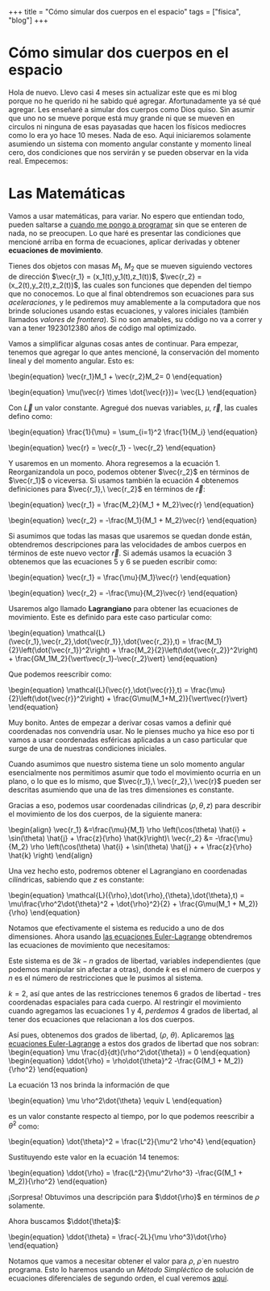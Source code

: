 +++
title = "Cómo simular dos cuerpos en el espacio"
tags = ["fisica", "blog"]
+++

# Cómo simular dos cuerpos en el espacio

Hola de nuevo. Llevo casi 4 meses sin actualizar este que es mi blog porque no he querido ni he sabido qué agregar. Afortunadamente ya sé qué agregar. Les enseñaré a simular dos cuerpos como Dios quiso. Sin asumir que uno no se mueve porque está muy grande ni que se mueven en circulos ni ninguna de esas payasadas que hacen los físicos mediocres como lo era yo hace 10 meses. Nada de eso. Aqui iniciaremos solamente asumiendo un sistema con momento angular constante y momento lineal cero, dos condiciones que nos servirán y se pueden observar en la vida real. Empecemos:

# Las Matemáticas

Vamos a usar matemáticas, para variar. No espero que entiendan todo, pueden saltarse a [cuando me pongo a programar](../orbital2) sin que se enteren de nada, no se preocupen. Lo que haré es presentar las condiciones que mencioné arriba en forma de ecuaciones, aplicar derivadas y obtener **ecuaciones de movimiento**.

Tienes dos objetos con masas $M_1$, $M_2$ que se mueven siguiendo vectores de dirección $\vec{r_1} = (x_1(t),y_1(t),z_1(t))$, $\vec{r_2} = (x_2(t),y_2(t),z_2(t))$, las cuales son funciones que dependen del tiempo que no conocemos. Lo que al final obtendremos son ecuaciones para sus _aceleraciones_, y le pediremos muy amablemente a la computadora que nos brinde soluciones usando estas ecuaciones, y valores iniciales (también llamados _valores de frontera_). Si no son amables, su código no va a correr y van a tener $1923012380$ años de código mal optimizado.

Vamos a simplificar algunas cosas antes de continuar. Para empezar, tenemos que agregar lo que antes mencioné, la conservación del momento lineal y del momento angular. Esto es:

\begin{equation} 
\vec{r_1}M_1 + \vec{r_2}M_2= 0
\end{equation}

\begin{equation}
\mu(\vec{r} \times \dot{\vec{r}})= \vec{L}
\end{equation}

Con $\vec{L}$ un valor constante. Agregué dos nuevas variables, $\mu,\ \vec{r}$, las cuales defino como:

\begin{equation}
\frac{1}{\mu} = \sum_{i=1}^2 \frac{1}{M_i}
\end{equation}

\begin{equation}
\vec{r} = \vec{r_1} - \vec{r_2}
\end{equation}

Y usaremos en un momento. Ahora regresemos a la ecuación 1. Reorganizandola un poco, podemos obtener $\vec{r_2}$ en términos de $\vec{r_1}$ o viceversa. Si usamos también la ecuación 4 obtenemos definiciones para $\vec{r_1},\ \vec{r_2}$ en términos de $\vec{r}$:

\begin{equation}
\vec{r_1} = \frac{M_2}{M_1 + M_2}\vec{r}
\end{equation}

\begin{equation}
\vec{r_2} = -\frac{M_1}{M_1 + M_2}\vec{r}
\end{equation}

Si asumimos que todas las masas que usaremos se quedan donde están, obtendremos descripciones para las velocidades de ambos cuerpos en términos de este nuevo vector $\vec{r}$. Si además usamos la ecuación 3 obtenemos que las ecuaciones 5 y 6 se pueden escribir como:

\begin{equation}
\vec{r_1} = \frac{\mu}{M_1}\vec{r}
\end{equation}

\begin{equation}
\vec{r_2} = -\frac{\mu}{M_2}\vec{r}
\end{equation}

Usaremos algo llamado **Lagrangiano** para obtener las ecuaciones de movimiento. Este es definido para este caso particular como:

\begin{equation}
\mathcal{L}(\vec{r_1},\vec{r_2},\dot{\vec{r_1}},\dot{\vec{r_2}},t) = \frac{M_1}{2}\left(\dot{\vec{r_1}}^2\right) + \frac{M_2}{2}\left(\dot{\vec{r_2}}^2\right) + \frac{GM_1M_2}{\vert\vec{r_1}-\vec{r_2}\vert}
\end{equation}

Que podemos reescribir como:

\begin{equation}
\mathcal{L}(\vec{r},\dot{\vec{r}},t) = \frac{\mu}{2}\left(\dot{\vec{r}}^2\right) + \frac{G\mu(M_1+M_2)}{\vert\vec{r}\vert}
\end{equation}

Muy bonito. Antes de empezar a derivar cosas vamos a definir qué coordenadas nos convendría usar. No le pienses mucho ya hice eso por ti vamos a usar coordenadas esféricas aplicadas a un caso particular que surge de una de nuestras condiciones iniciales.

Cuando asumimos que nuestro sistema tiene un solo momento angular esencialmente nos permitimos asumir que todo el movimiento ocurria en un plano, o lo que es lo mismo, que $\vec{r_1},\ \vec{r_2},\ \vec{r}$ pueden ser descritas asumiendo que una de las tres dimensiones es constante.

Gracias a eso, podemos usar coordenadas cilindricas $(\rho, \theta, z)$ para describir el movimiento de los dos cuerpos, de la siguiente manera:

\begin{align}
    \vec{r_1} &=\frac{\mu}{M_1} \rho \left(\cos(\theta) \hat{i} + \sin(\theta) \hat{j} + \frac{z}{\rho} \hat{k}\right)\\
    \vec{r_2} &= -\frac{\mu}{M_2} \rho \left(\cos(\theta) \hat{i} + \sin(\theta) \hat{j} + + \frac{z}{\rho} \hat{k} \right)
\end{align}

Una vez hecho esto, podremos obtener el Lagrangiano en coordenadas cilíndricas, sabiendo que $z$ es constante:

\begin{equation}
    \mathcal{L}({\rho},\dot{\rho},{\theta},\dot{\theta},t) = \mu\frac{\rho^2\dot{\theta}^2 + \dot{\rho}^2}{2} + \frac{G\mu(M_1 + M_2)}{\rho}
\end{equation}

Notamos que efectivamente el sistema es reducido a uno de dos dimensiones. Ahora usando [las ecuaciones Euler-Lagrange](https://academia-lab.com/enciclopedia/ecuacion-de-euler-lagrange/) obtendremos las ecuaciones de movimiento que necesitamos:

Este sistema es de $3k - n$ grados de libertad, variables independientes (que podemos manipular sin afectar a otras), donde $k$ es el número de cuerpos y $n$ es el número de restricciones que le pusimos al sistema. 

$k = 2$, así que antes de las restricciones tenemos 6 grados de libertad - tres coordenadas espaciales para cada cuerpo. Al restringir el movimiento cuando agregamos las ecuaciones 1 y 4, *perdemos* 4 grados de libertad, al tener dos ecuaciones que relacionan a los dos cuerpos.

Así pues, obtenemos dos grados de libertad, $\left(\rho,\ \theta\right)$. Aplicaremos [las ecuaciones Euler-Lagrange](https://academia-lab.com/enciclopedia/ecuacion-de-euler-lagrange/) a estos dos grados de libertad que nos sobran:
\begin{equation}
    \mu \frac{d}{dt}(\rho^2\dot{\theta}) = 0
\end{equation}
\begin{equation}
    \ddot{\rho} = \rho\dot{\theta}^2 -\frac{G(M_1 + M_2)}{\rho^2}
\end{equation}

La ecuación 13 nos brinda la información de que 

\begin{equation}
    \mu \rho^2\dot{\theta} \equiv L
\end{equation} 

es un valor constante respecto al tiempo, por lo que podemos reescribir a $\dot{\theta}^2$ como:

\begin{equation}
    \dot{\theta}^2 = \frac{L^2}{\mu^2 \rho^4}
\end{equation}

Sustituyendo este valor en la ecuación 14 tenemos:

\begin{equation}
    \ddot{\rho} = \frac{L^2}{\mu^2\rho^3} -\frac{G(M_1 + M_2)}{\rho^2}
\end{equation}

¡Sorpresa! Obtuvimos una descripción para $\ddot{\rho}$ en términos de $\rho$ solamente. 

Ahora buscamos $\ddot{\theta}$:


\begin{equation}
    \ddot{\theta} = \frac{-2L}{\mu \rho^3}\dot{\rho}
\end{equation}

Notamos que vamos a necesitar obtener el valor para $\rho,\  \dot{\rho}$ en nuestro programa. Esto lo haremos usando un *Método Simpléctico* de solución de ecuaciones diferenciales de segundo orden, el cual veremos [aquí](../orbital2).